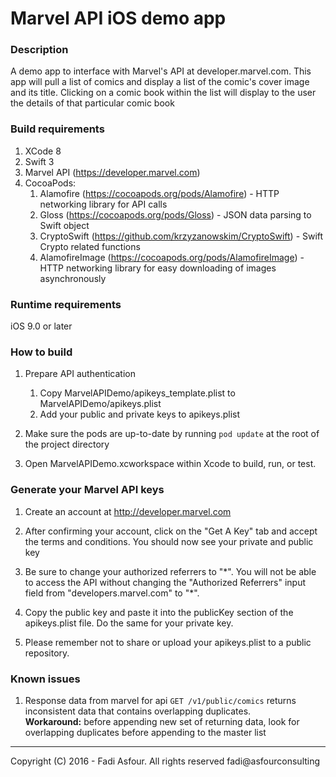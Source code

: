 # Marvel API iOS demo app

### Description
A demo app to interface with Marvel's API at developer.marvel.com. This app
will pull a list of comics and display a list of the comic's cover image and
its title. Clicking on a comic book within the list will display to the user 
the details of that particular comic book

### Build requirements

1. XCode 8
2. Swift 3
3. Marvel API (https://developer.marvel.com)
4. CocoaPods:
    1. Alamofire (https://cocoapods.org/pods/Alamofire) - HTTP networking library for API calls
    2. Gloss (https://cocoapods.org/pods/Gloss) - JSON data parsing to Swift object
    3. CryptoSwift (https://github.com/krzyzanowskim/CryptoSwift) - Swift Crypto related functions
    4. AlamofireImage (https://cocoapods.org/pods/AlamofireImage) - HTTP networking library for easy downloading of images asynchronously

### Runtime requirements 
iOS 9.0 or later

### How to build
1. Prepare API authentication
    1. Copy MarvelAPIDemo/apikeys_template.plist to MarvelAPIDemo/apikeys.plist
    2. Add your public and private keys to apikeys.plist

2.  Make sure the pods are up-to-date by running `pod update` at the root of the project directory

3.  Open MarvelAPIDemo.xcworkspace within Xcode to build, run, or test.


### Generate your Marvel API keys
1. Create an account at http://developer.marvel.com

2. After confirming your account, click on the "Get A Key" tab and accept the terms and conditions. You should now see your private and public key

3. Be sure to change your authorized referrers to "\*". You will not be able to access the API without changing the "Authorized Referrers" input field from "developers.marvel.com" to "\*".

4. Copy the public key and paste it into the publicKey section of the apikeys.plist file. Do the same for your private key.

5. Please remember not to share or upload your apikeys.plist to a public repository.

### Known issues
1. Response data from marvel for api `GET /v1/public/comics` returns inconsistent data that contains overlapping duplicates.   
**Workaround:** before appending new set of returning data, look for overlapping duplicates before appending to the master list


---
Copyright (C) 2016 - Fadi Asfour. All rights reserved
fadi@asfourconsulting
